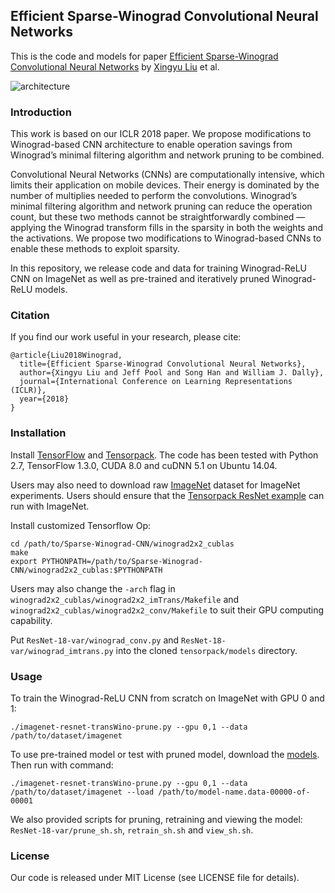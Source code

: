 ## Efficient Sparse-Winograd Convolutional Neural Networks
This is the code and models for paper <a href="https://openreview.net/forum?id=HJzgZ3JCW" target="_blank">Efficient Sparse-Winograd Convolutional Neural Networks</a> by <a href="https://stanford.edu/~xyl" target="_blank">Xingyu Liu</a> et al.

![architecture](https://github.com/xingyul/sparse-winograd-cnn/blob/master/doc/teaser.png)

### Introduction
This work is based on our ICLR 2018 paper. We propose modifications to Winograd-based CNN architecture to enable operation savings from Winograd’s minimal filtering algorithm and network pruning to be combined. 

Convolutional Neural Networks (CNNs) are computationally intensive, which limits their application on mobile devices. Their energy is dominated by the number of multiplies needed to perform the convolutions. Winograd’s minimal filtering algorithm and network pruning can reduce the operation count, but these two methods cannot be straightforwardly combined — applying the Winograd transform fills in the sparsity in both the weights and the activations. We propose two modifications to Winograd-based CNNs to enable these methods to exploit sparsity. 

In this repository, we release code and data for training Winograd-ReLU CNN on ImageNet as well as pre-trained and iteratively pruned Winograd-ReLU models.

### Citation
If you find our work useful in your research, please cite:

    @article{Liu2018Winograd,
      title={Efficient Sparse-Winograd Convolutional Neural Networks},
      author={Xingyu Liu and Jeff Pool and Song Han and William J. Dally},
      journal={International Conference on Learning Representations (ICLR)},
      year={2018}
    }
   
### Installation

Install <a href="https://www.tensorflow.org/get_started/os_setup" target="_blank">TensorFlow</a> and <a href="https://github.com/ppwwyyxx/tensorpack" target="_blank">Tensorpack</a>. The code has been tested with Python 2.7, TensorFlow 1.3.0, CUDA 8.0 and cuDNN 5.1 on Ubuntu 14.04.

Users may also need to download raw <a href="http://image-net.org/" target="_blank">ImageNet</a> dataset for ImageNet experiments. Users should ensure that the <a href="https://github.com/ppwwyyxx/tensorpack/tree/master/examples/ResNet" target="_blank">Tensorpack ResNet example</a> can run with ImageNet.

Install customized Tensorflow Op:

    cd /path/to/Sparse-Winograd-CNN/winograd2x2_cublas
    make
    export PYTHONPATH=/path/to/Sparse-Winograd-CNN/winograd2x2_cublas:$PYTHONPATH

Users may also change the ``-arch`` flag in ``winograd2x2_cublas/winograd2x2_imTrans/Makefile`` and ``winograd2x2_cublas/winograd2x2_conv/Makefile`` to suit their GPU computing capability.

Put ``ResNet-18-var/winograd_conv.py`` and ``ResNet-18-var/winograd_imtrans.py`` into the cloned ``tensorpack/models`` directory.

### Usage

To train the Winograd-ReLU CNN from scratch on ImageNet with GPU 0 and 1:

    ./imagenet-resnet-transWino-prune.py --gpu 0,1 --data /path/to/dataset/imagenet

To use pre-trained model or test with pruned model, download the <a href="https://drive.google.com/drive/folders/1YA3syxt5yzBiRiwW_dswc5YmRg4p4vdG?usp=sharing" target="_blank">models</a>. Then run with command:

    ./imagenet-resnet-transWino-prune.py --gpu 0,1 --data /path/to/dataset/imagenet --load /path/to/model-name.data-00000-of-00001

We also provided scripts for pruning, retraining and viewing the model: ``ResNet-18-var/prune_sh.sh``, ``retrain_sh.sh`` and ``view_sh.sh``.

### License
Our code is released under MIT License (see LICENSE file for details).

